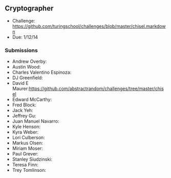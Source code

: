 ## Cryptographer

* Challenge: https://github.com/turingschool/challenges/blob/master/chisel.markdown
* Due: 1/12/14

### Submissions

* Andrew Overby:
* Austin Wood:
* Charles Valentino Espinoza:
* DJ Greenfield:
* David E Maurer:https://github.com/abstractrandom/challenges/tree/master/chisel
* Edward McCarthy:
* Fred Block:
* Jack Yeh:
* Jeffrey Gu:
* Juan Manuel Navarro:
* Kyle Henson:
* Kyra Weber:
* Lori Culberson:
* Markus Olsen:
* Miriam Moser:
* Paul Grever:
* Stanley Siudzinski:
* Teresa Finn:
* Trey Tomlinson:
